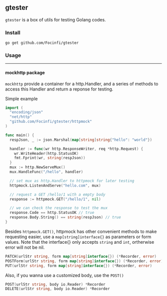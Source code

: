 ## gtester

`gtester` is a box of utils for testing Golang codes.

### Install
`go get github.com/Focinfi/gtester`

### Usage
---

#### mockhttp package

`mockhttp` provide a container for a http.Handler, and a series of methods to access this Handler and return a reponse for testing.

Simple example

```go
import (
  "encoding/json"
  "net/http"
  "github.com/Focinfi/gtester/httpmock"
)

func main() {
  respJson, _ := json.Marshal(map[string]string{"hello": "world"})

  handler := func(wr http.ResponseWriter, req *http.Request) {
    wr.WriteHeader(http.StatusOK)
    fmt.Fprint(wr, string(respJson))
  }
  mux := http.NewServeMux()
  mux.HandleFunc("/hello", handler)

  // set mux as http.Handler to httpmock for later testing
  httpmock.ListenAndServe("hello.com", mux)

  // request a GET /hello/1 with a empty body
  response := httpmock.GET("/hello/1", nil)

  // we can check the response to test the mux
  response.Code == http.StatusOK // true
  response.Body.String() == string(respJson) // true
}
```

Besides `httpmock.GET()`, httpmock has other convenient methods to make requesting easier, use a `map[string]interface{}` as parameters or form values. Note that the interface{} only accepts `string` and `int`, ortherwise error will not be nil.

```go
PATCH(urlStr string, form map[string]interface{}) (*Recorder, error)
POSTForm(urlStr string, form map[string]interface{}) (*Recorder, error)
PUT(urlStr string, form map[string]interface{}) (*Recorder, error)
```

Also, if you wanna use a customized body, use the `POST()`

```go
POST(urlStr string, body io.Reader) *Recorder
DELETE(urlStr string, body io.Reader) *Recorder
```

